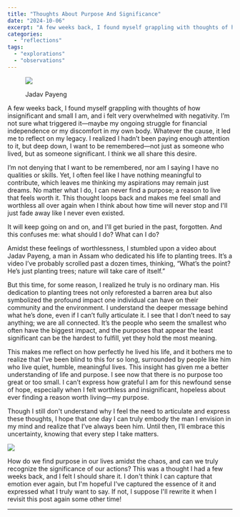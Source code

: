 ```yaml
---
title: "Thoughts About Purpose And Significance"
date: "2024-10-06"
excerpt: "A few weeks back, I found myself grappling with thoughts of how insignificant and small I am, and i felt very overwhelmed with negativity. I’m not sure what triggered it—maybe my ongoing struggle for financial independence or my discomfort in my own body. Whatever the cause, it led me to reflect on my legacy. I realized I hadn’t been paying enough attention to it, but deep down, I want to be remembered—not just as someone who lived, but as someone significant. I think we all share this desire."
categories: 
  - "reflections"
tags: 
  - "explorations"
  - "observations"
---
```


<figure>

![](https://dmuolhoi.wordpress.com/wp-content/uploads/2024/10/forest21221801379123179961.jpg?w=580)

<figcaption>

Jadav Payeng

</figcaption>

</figure>

A few weeks back, I found myself grappling with thoughts of how insignificant and small I am, and i felt very overwhelmed with negativity. I’m not sure what triggered it—maybe my ongoing struggle for financial independence or my discomfort in my own body. Whatever the cause, it led me to reflect on my legacy. I realized I hadn’t been paying enough attention to it, but deep down, I want to be remembered—not just as someone who lived, but as someone significant. I think we all share this desire.

I’m not denying that I want to be remembered, nor am I saying I have no qualities or skills. Yet, I often feel like I have nothing meaningful to contribute, which leaves me thinking my aspirations may remain just dreams. No matter what I do, I can never find a purpose; a reason to live that feels worth it. This thought loops back and makes me feel small and worthless all over again when I think about how time will never stop and I'll just fade away like I never even existed.

It will keep going on and on, and I'll get buried in the past, forgotten. And this confuses me: what should I do? What can I do?

Amidst these feelings of worthlessness, I stumbled upon a video about Jadav Payeng, a man in Assam who dedicated his life to planting trees. It’s a video I’ve probably scrolled past a dozen times, thinking, “What’s the point? He’s just planting trees; nature will take care of itself.”

But this time, for some reason, I realized he truly is no ordinary man. His dedication to planting trees not only reforested a barren area but also symbolized the profound impact one individual can have on their community and the environment. I understand the deeper message behind what he’s done, even if I can’t fully articulate it. I see that I don’t need to say anything; we are all connected. It’s the people who seem the smallest who often have the biggest impact, and the purposes that appear the least significant can be the hardest to fulfill, yet they hold the most meaning.

This makes me reflect on how perfectly he lived his life, and it bothers me to realize that I’ve been blind to this for so long, surrounded by people like him who live quiet, humble, meaningful lives. This insight has given me a better understanding of life and purpose. I see now that there is no purpose too great or too small. I can’t express how grateful I am for this newfound sense of hope, especially when I felt worthless and insignificant, hopeless about ever finding a reason worth living—my purpose.

Though I still don't understand why I feel the need to articulate and express these thoughts, I hope that one day I can truly embody the man I envision in my mind and realize that I’ve always been him. Until then, I’ll embrace this uncertainty, knowing that every step I take matters.

![](https://dmuolhoi.wordpress.com/wp-content/uploads/2024/10/pexels-photo-38136.jpeg?w=1024)

How do we find purpose in our lives amidst the chaos, and can we truly recognize the significance of our actions? This was a thought I had a few weeks back, and I felt I should share it. I don't think I can capture that emotion ever again, but I'm hopeful I've captured the essence of it and expressed what I truly want to say. If not, I suppose I'll rewrite it when I revisit this post again some other time!

* * *
